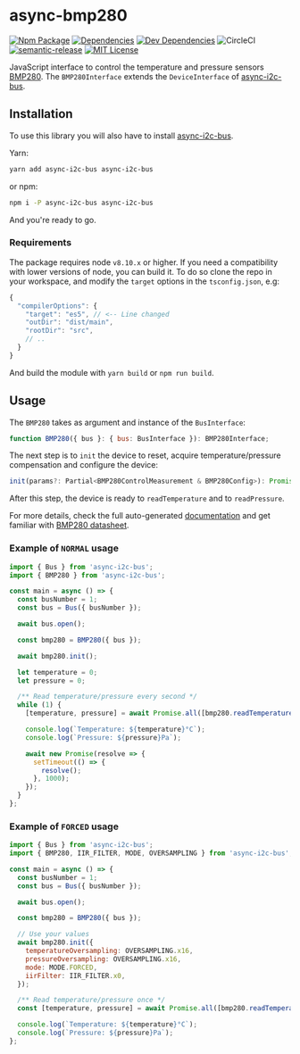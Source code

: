 # async-bmp280

[![Npm Package](https://img.shields.io/npm/v/async-bmp280.svg)](https://www.npmjs.com/package/async-bmp280) [![Dependencies](https://img.shields.io/david/AlejandroHerr/async-bmp280.svg?style=flat-square)](https://david-dm.org/alejandroherr/async-bmp280) [![Dev Dependencies](https://img.shields.io/david/dev/AlejandroHerr/async-bmp280.svg?style=flat-square)](https://david-dm.org/alejandroherr/async-bmp280?type=dev) ![CircleCI](https://img.shields.io/circleci/project/github/AlejandroHerr/async-bmp280/master.svg?style=flat-square&logo=circleci) [![semantic-release](https://img.shields.io/badge/%20%20%F0%9F%93%A6%F0%9F%9A%80-semantic--release-e10079.svg?style=flat-square)](https://github.com/semantic-release/semantic-release) [![MIT License](https://img.shields.io/github/license/AlejandroHerr/async-bmp280.svg?style=flat-square)](https://github.com/AlejandroHerr/async-bmp280/blob/master/LICENSE.md)

JavaScript interface to control the temperature and pressure sensors [BMP280](https://ae-bst.resource.bosch.com/media/_tech/media/datasheets/BST-BMP280-DS001.pdf). The `BMP280Interface` extends the `DeviceInterface` of [async-i2c-bus](https://github.com/AlejandroHerr/async-i2c-bus).

## Installation

To use this library you will also have to install [async-i2c-bus](https://github.com/AlejandroHerr/async-i2c-bus).

Yarn:

```bash
yarn add async-i2c-bus async-i2c-bus
```

or npm:

```bash
npm i -P async-i2c-bus async-i2c-bus
```

And you're ready to go.

### Requirements

The package requires node `v8.10.x` or higher.
If you need a compatibility with lower versions of node, you can build it. To do so clone the repo in your workspace, and modify the `target` options in the `tsconfig.json`, e.g:

```js
{
  "compilerOptions": {
    "target": "es5", // <-- Line changed
    "outDir": "dist/main",
    "rootDir": "src",
    // ..
  }
}
```

And build the module with `yarn build` or `npm run build`.

## Usage

The `BMP280` takes as argument and instance of the `BusInterface`:

```javascript
function BMP280({ bus }: { bus: BusInterface }): BMP280Interface;
```

The next step is to `init` the device to reset, acquire temperature/pressure compensation and configure the device:

```javascript
init(params?: Partial<BMP280ControlMeasurement & BMP280Config>): Promise<BMP280Interface>;
```

After this step, the device is ready to `readTemperature` and to `readPressure`.

For more details, check the full auto-generated [documentation](https://alejandroherr.github.io/async-bmp280/) and get familiar with [BMP280 datasheet](https://ae-bst.resource.bosch.com/media/_tech/media/datasheets/BST-BMP280-DS001.pdf).

### Example of `NORMAL` usage

```javascript
import { Bus } from 'async-i2c-bus';
import { BMP280 } from 'async-i2c-bus';

const main = async () => {
  const busNumber = 1;
  const bus = Bus({ busNumber });

  await bus.open();

  const bmp280 = BMP280({ bus });

  await bmp280.init();

  let temperature = 0;
  let pressure = 0;

  /** Read temperature/pressure every second */
  while (1) {
    [temperature, pressure] = await Promise.all([bmp280.readTemperature(), bmp280.readPressure()]);

    console.log(`Temperature: ${temperature}°C`);
    console.log(`Pressure: ${pressure}Pa`);

    await new Promise(resolve => {
      setTimeout(() => {
        resolve();
      }, 1000);
    });
  }
};
```

### Example of `FORCED` usage

```javascript
import { Bus } from 'async-i2c-bus';
import { BMP280, IIR_FILTER, MODE, OVERSAMPLING } from 'async-i2c-bus';

const main = async () => {
  const busNumber = 1;
  const bus = Bus({ busNumber });

  await bus.open();

  const bmp280 = BMP280({ bus });

  // Use your values
  await bmp280.init({
    temperatureOversampling: OVERSAMPLING.x16,
    pressureOversampling: OVERSAMPLING.x16,
    mode: MODE.FORCED,
    iirFilter: IIR_FILTER.x0,
  });

  /** Read temperature/pressure once */
  const [temperature, pressure] = await Promise.all([bmp280.readTemperature(), bmp280.readPressure()]);

  console.log(`Temperature: ${temperature}°C`);
  console.log(`Pressure: ${pressure}Pa`);
};
```
